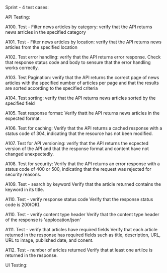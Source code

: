 
Sprint - 4 test cases:

API Testing:

A100.    Test - Filter news articles by category:
            verify that the API returns news arricles in the specified category

A101.    Test - Filter news articles by location:
            verify that the API returns news articles from the specified location
    
A102.    Test error handling:
            verify that the API returns error response.
                Check that response status code and body to sensure that the error handling works                 correctly.
        
A103.    Test Pagination:
            verify that the API returns the correct page of news articles with the specified               number of articles per page and that the results are sorted according to the specified criteria
    
A104.    Test sorting:
            verify that the API returns news articles sorted by the specified field
    
A105.    Test response format:
             Verify thatt he API returns news articles in the expected format.
             
A106.    Test for caching:
            Verify that the API returns a cached response with a status code of 304,                       indicating that the resource has not been modified.
            
A107.    Test for API versioning:
            verify that the API returns the ecpected version of the API and that the response             format and content have not changed unexpectedly.

A108.    Test for security:
            Verify that the API returns an error response with a status code of 400 or 500,               indicating that the request was rejected for security reasons.
            
A109.    Test - search by keyword
            Verify that the article returned contains the keyword in its title.
            
A110.    Test - verify response status code
            Verify that the response status code is 200(OK).

A110.    Test - verify content type header
            Verify that the content type header of the response is 'applocation/json'

A111.    Test - verify that articles have required fields
            Verify that each article returned in the response has required fields such as                 title, description, URL, URL to image, published date, and conent.

A112.    Test - number of aricles returned
            Verify that at least one artilce is returned in the response.
            
UI Testing:


        
